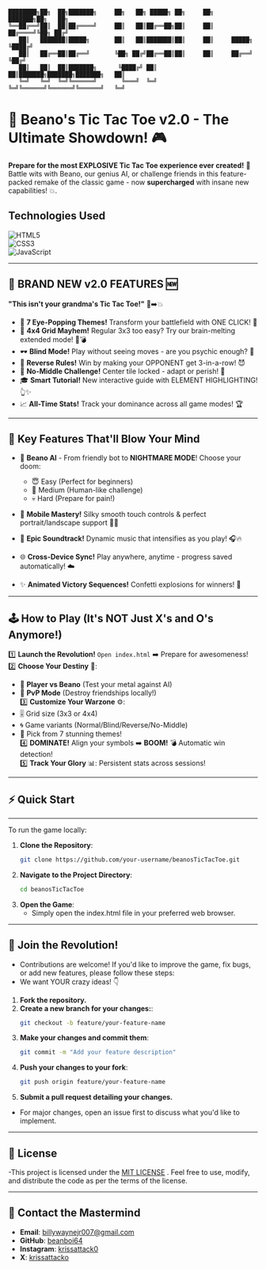 ```
████████╗██╗  ██╗███████╗     ██╗   ██╗ █████╗ ██╗     ██╗     ███████╗██╗   ██╗
╚══██╔══╝██║  ██║██╔════╝     ██║   ██║██╔══██╗██║     ██║     ██╔════╝╚██╗ ██╔╝
   ██║   ███████║█████╗       ██║   ██║███████║██║     ██║     █████╗   ╚████╔╝ 
   ██║   ██╔══██║██╔══╝       ╚██╗ ██╔╝██╔══██║██║     ██║     ██╔══╝    ╚██╔╝  
   ██║   ██║  ██║███████╗      ╚████╔╝ ██║  ██║███████╗███████╗███████╗   ██║   
   ╚═╝   ╚═╝  ╚═╝╚══════╝       ╚═══╝  ╚═╝  ╚═╝╚══════╝╚══════╝╚══════╝   ╚═╝   
```

# 🚀 Beano's Tic Tac Toe v2.0 - The Ultimate Showdown! 🎮

**Prepare for the most EXPLOSIVE Tic Tac Toe experience ever created!** 🌟 Battle wits with Beano, our genius AI, or challenge friends in this feature-packed remake of the classic game - now **supercharged** with insane new capabilities! 💥.

## Technologies Used
![HTML5](https://img.shields.io/badge/HTML5-5-orange)  
![CSS3](https://img.shields.io/badge/CSS3-3-blue)  
![JavaScript](https://img.shields.io/badge/JavaScript-ES6-yellow)

---

## 🎉 BRAND NEW v2.0 FEATURES 🆕

**"This isn't your grandma's Tic Tac Toe!"** 👵➡️💥

- 🧩 **7 Eye-Popping Themes!** Transform your battlefield with ONE CLICK! 🌈
- 🤯 **4x4 Grid Mayhem!** Regular 3x3 too easy? Try our brain-melting extended mode! 🧠💣
- 🕶️ **Blind Mode!** Play without seeing moves - are you psychic enough? 🔮
- 🔄 **Reverse Rules!** Win by making your OPPONENT get 3-in-a-row! 😈
- 🚫 **No-Middle Challenge!** Center tile locked - adapt or perish! 🔐
- 🎓 **Smart Tutorial!** New interactive guide with ELEMENT HIGHLIGHTING! 👆✨
- 📈 **All-Time Stats!** Track your dominance across all game modes! 🏆

---

## 🚀 Key Features That'll Blow Your Mind

- 🤖 **Beano AI** - From friendly bot to **NIGHTMARE MODE**! Choose your doom:
  - 😇 Easy (Perfect for beginners)
  - 🧠 Medium (Human-like challenge)
  - 💀 Hard (Prepare for pain!)
  
- 📱 **Mobile Mastery!** Silky smooth touch controls & perfect portrait/landscape support 📲✨
- 🎵 **Epic Soundtrack!** Dynamic music that intensifies as you play! 🎧🔥
- 🌐 **Cross-Device Sync!** Play anywhere, anytime - progress saved automatically! ☁️
- ✨ **Animated Victory Sequences!** Confetti explosions for winners! 🎊

---

## 🕹️ How to Play (It's NOT Just X's and O's Anymore!)

1️⃣ **Launch the Revolution!** `Open index.html` ➡️ Prepare for awesomeness!  
2️⃣ **Choose Your Destiny** 👑:  
   - 🤖 **Player vs Beano** (Test your metal against AI)  
   - 👥 **PvP Mode** (Destroy friendships locally!)  
3️⃣ **Customize Your Warzone** ⚙️:  
   - 🎚️ Grid size (3x3 or 4x4)  
   - 🌀 Game variants (Normal/Blind/Reverse/No-Middle)  
   - 🎨 Pick from 7 stunning themes!  
4️⃣ **DOMINATE!** Align your symbols ➡️ **BOOM!** 💣 Automatic win detection!  
5️⃣ **Track Your Glory** 📊: Persistent stats across sessions!  

---

## ⚡ Quick Start

---

To run the game locally:

1. **Clone the Repository**:
   ```bash
   git clone https://github.com/your-username/beanosTicTacToe.git
2. **Navigate to the Project Directory**:
   ```bash
   cd beanosTicTacToe
3. **Open the Game**:
   - Simply open the index.html file in your preferred web browser.

---

## 🤝 Join the Revolution!

- Contributions are welcome! If you'd like to improve the game, fix bugs, or add new features, please follow these steps:
- We want YOUR crazy ideas! 👇

1. **Fork the repository.**
2. **Create a new branch for your changes:**:
   ```bash
   git checkout -b feature/your-feature-name
3. **Make your changes and commit them**:
   ```bash
   git commit -m "Add your feature description"
4. **Push your changes to your fork**:
   ```bash
   git push origin feature/your-feature-name
5. **Submit a pull request detailing your changes.**

- For major changes, open an issue first to discuss what you'd like to implement.

---

## 📜 License

   -This project is licensed under the [MIT LICENSE](LICENSE) . Feel free to use, modify, and distribute the code as per the terms of the license.

---

## 📡 Contact the Mastermind

- **Email**: billywaynejr007@gmail.com
- **GitHub**: [beanboi64](https://github.com/beanboi64)
- **Instagram**: [krissattack0](https://www.instagram.com/krissattack0)
- **X**: [krissattacko](https://x.com/krissattack0)
